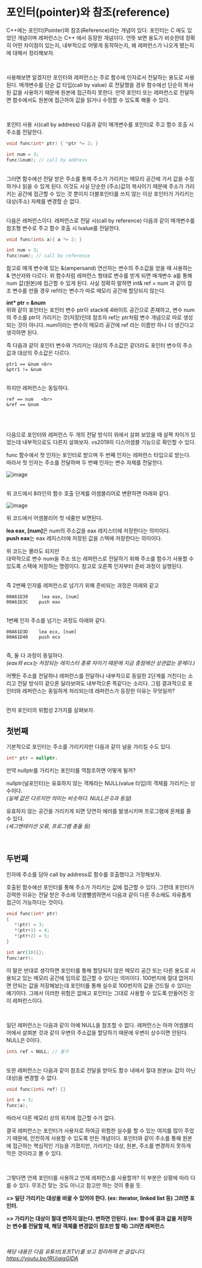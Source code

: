 # 포인터(pointer)와 참조(reference)

C++에는 포인터(Pointer)와 참조(Reference)라는 개념이 있다. 포인터는 C 에도 있었던 개념이며 레퍼런스는 C++ 에서 등장한 개념이다. 언뜻 보면 용도가 비슷한데 정확히 어떤 차이점이 있는지, 내부적으로 어떻게 동작하는지, 왜 레퍼런스가 나오게 됐는지에 대해서 정리해보자.

<br>

사용해보면 알겠지만 포인터와 레퍼런스는 주로 함수에 인자로서 전달하는 용도로 사용된다. 매개변수를 단순 값 타입(call by value) 로 전달했을 경우 함수에선 단순히 복사된 값을 사용하기 때문에 원본에 접근하지 못한다. 만약 포인터 또는 레퍼런스로 전달하면 함수에서도 원본에 접근하여 값을 읽거나 수정할 수 있도록 해줄 수 있다.

<br>

포인터 사용 시(call by address) 다음과 같이 매개변수를 포인터로 주고 함수 호출 시 주소를 전달한다.

```cpp
void func(int* ptr) { *ptr *= 2; }

int num = 3;
func(&num); // call by address
```

<br>
그러면 함수에선 전달 받은 주소를 통해 주소가 가리키는 메모리 공간에 가서 값을 수정하거나 읽을 수 있게 된다.
이것도 사실 단순한 (주소)값의 복사이기 때문에 주소가 가리키는 공간에 접근할 수 있는 것 뿐이지 더블포인터를 쓰지 않는 이상
포인터가 가리키는 대상(주소) 자체를 변경할 순 없다.
<br>
<br>

다음은 레퍼런스이다.
레퍼런스로 전달 시(call by reference) 다음과 같이 매개변수를 참조형 변수로 주고 함수 호출 시 lvalue를 전달한다.

```cpp
void func(int& a){ a *= 2; }

int num = 3;
func(num); // call by reference
```


참고로 매개 변수에 있는 &(ampersand) 연산자는 변수의 주소값을 얻을 때 사용하는 & 연산자와 다르다. 위 함수처럼 레퍼런스 형태로 변수를 받게 되면 매개변수 a를 통해 num 값(원본)에 접근할 수 있게 된다. 사실 정확히 말하면 int& ref = num 과 같이 참조 변수를 만들 경우 ref라는 변수가 따로 메모리 공간에 할당되지 않는다.

<b>int* ptr = &num</b>   
위와 같이 포인터는 포인터 변수 ptr이 stack에 4바이트 공간으로 존재하고, 변수 num의 주소를 ptr이 가리키는 것(저장)인데
참조자 ref는 ptr처럼 변수 개념으로 따로 생성되는 것이 아니다. num이라는 변수의 메모리 공간에 ref 라는 이름만 하나 더 생긴다고 생각하면 된다.

즉 다음과 같이 포인터 변수와 가리키는 대상의 주소값은 같더라도 포인터 변수의 주소값과 대상의 주소값은 다르다. 

```
ptr1 == &num <br>  
&ptr1 != &num
```      


<br>하지만 레퍼런스는 동일하다.

```
ref == num   <br>  
&ref == &num
```

<br><br>

다음으로 포인터와 레퍼런스 두 개의 전달 방식이 위에서 살펴 보았을 때 살짝 차이가 있었는데 내부적으로도 다른지 살펴보자. vs2019의 디스어셈블 기능으로 확인할 수 있다.

func 함수에서 첫 인자는 포인터로 받으며 두 번째 인자는 레퍼런스 타입으로 받는다. 따라서 첫 인자는 주소를 전달하며 두 번째 인자는 변수 자체를 전달한다.

![image](https://user-images.githubusercontent.com/46551002/79683649-65896680-8266-11ea-98b1-03b2ae7da5fc.png)


<br>
위 코드에서 8라인의 함수 호출 단계를 어셈블리어로 변환하면 아래와 같다. 

![image](https://user-images.githubusercontent.com/46551002/79683651-67ebc080-8266-11ea-84b4-a886cd8396a8.png)


위 코드에서 어셈블리어 첫 네줄만 보면된다.

<b>lea eax, [num]</b>은 num의 주소값을 eax 레지스터에 저장한다는 의미이다.   
<b>push eax</b>는 eax 레지스터에 저장된 값을 스택에 저장한다는 의미이다.

위 코드는 몰라도 되지만   
대략적으로 변수 num을 주소 또는 레퍼런스로 전달하기 위해 주소를 함수가 사용할 수 있도록 스택에 저장하는 명령이다. 
참고로 오른쪽 인자부터 준비 과정이 실행된다.   
<br>

즉 2번째 인자를 레퍼런스로 넘기기 위해 준비되는 과정은 아래와 같고
```
00A61D39     lea eax, [num]   
00A61D3C    push eax
```


<br>
1번째 인자 주소를 넘기는 과정도 아래와 같다.

```
00A61D3D    lea ecx, [num]
00A61D40    push ecx
```

<br>
즉, 둘 다 과정이 동일하다. <br>
<i>(eax와 ecx는 저장되는 레지스터 종류 차이기 때문에 지금 중점에선 상관없는 문제다.)</i>

어쨋든 주소를 전달하나 레퍼런스를 전달하나 내부적으로 동일한 2단계를 거친다는 소리고 전달 방식이 겉으론 달라보여도 내부적으론 똑같다는 소리다. 그럼 결과적으로 포인터와 레퍼런스는 동일하게 처리되는데 레퍼런스가 등장한 이유는 무엇일까?

<br>
먼저 포인터의 위험성 2가지를 살펴보자.

## 첫번째
기본적으로 포인터는 주소를 가리키지만 다음과 같이 널을 가리킬 수도 있다.

```cpp
int* ptr = nullptr;
```

만약 nullptr를 가리키는 포인터를 역참조하면 어떻게 될까?

nullptr(널포인터)는 유효하지 않는 객체라는 NULL(value 타입)의 객체를 가리키는 상수이다.   
<i>(실제  값은 다르지만 의미는 비슷하다. NULL은 0과 동일)</i>

유효하지 않는 공간을 가리키게 되면 당연히 에러를 발생시키며 프로그램에 문제를 줄  수 있다.   
<i>(세그멘테이션 오류, 프로그램 충돌 등)</i>

<br>

## 두번째    
인자에 주소를 담아 call by address로 함수를 호출했다고 가정해보자. <br>

호출된 함수에선 포인터를 통해 주소가 가리키는 값에 접근할 수 있다. 그런데 포인터가 강력한 이유는 전달 받은 주소에 덧셈뺄셈하면서 다음과 같이 다른 주소에도 자유롭게 접근이 가능하다는 것이다.

```cpp
void func(int* ptr)
{
   *(ptr) = 3;
   *(ptr+1) = 4;
   *(ptr+2) = 5;
}

int arr[10]{};
func(arr);
```

이 말은 반대로 생각하면 포인터를 통해 할당되지 않은 메모리 공간 또는 다른 용도로 사용되고 있는 메모리 공간에 임의로 접근할 수 있다는 의미이다. 100번지에 절대 없어지면 안되는 값을 저장해놨는데 포인터를 통해 실수로 100번지의 값을 건드릴 수 있다는 얘기이다. 그래서 이러한 위험은 없애고 포인터는 그대로 사용할 수 있도록 만들어진 것이 레퍼런스이다.

<br>

일단 레퍼런스는 다음과 같이 아예 NULL을 참조할 수 없다. 레퍼런스는 아까 어셈블리어에서 살펴본 것과 같이 우변의 주소값을 할당하기 때문에 우변이 상수이면 안된다. NULL은 0이다. 

```cpp
int& ref = NULL; // 불가
```


<br>
또한 레퍼런스는 다음과 같이 참조로 전달을 받아도 함수 내에서 절대 원본(a: 값이 아닌 대상)을 변경할 수 없다.

```cpp
void func(int& ref) {}

int a = 3;
func(a);
```

따라서 다른 메모리 상의 위치에 접근할 수가 없다.

결국 레퍼런스는 포인터가 사용자로 하여금 위험한 실수를 할 수 있는 여지를 많이 주었기 때문에, 안전하게 사용할 수 있도록 만든 개념이다.
포인터와 같이 주소를 통해 원본에 접근하는 핵심적인 기능을 가졌지만, 가리키는 대상, 원본, 주소를 변경하지 못하게 막은 것이라고 볼 수 있다.

<br>

그렇다면 언제 포인터를 사용하고 언제 레퍼런스를 사용할까? 
이 부분은 상황에 따라 다를 수 있다. 무조건 맞는 것도 아니고 참고만 하는 것이 좋을 듯.

<b>
=> 일단 가리키는 대상을 바꿀 수 있어야 한다. (ex: iterator, linked list 등) 그러면 포인터. 

=> 가리키는 대상이 절대 변하지 않는다. 변하면 안된다.
(ex: 함수에 결과 값을 저장하는 변수를 전달할 때, 해당 객체를 변경없이 참조만 할 때) 그러면 레퍼런스
</b>


<br><br><i>
해당 내용은 다음 유튜브(포프TV)를 보고 정리하며 쓴 글입니다.   
https://youtu.be/lRUiaigGIDA